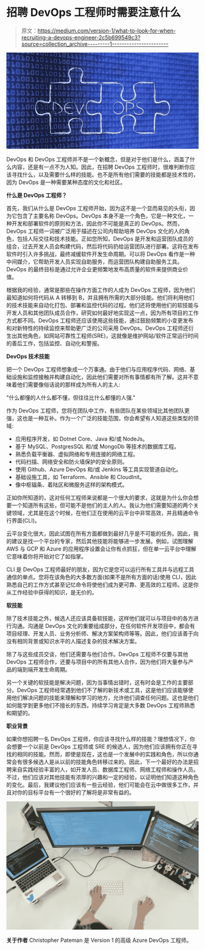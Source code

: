 # 招聘 DevOps 工程师时需要注意什么

> 原文：<https://medium.com/version-1/what-to-look-for-when-recruiting-a-devops-engineer-2c5b699549c3?source=collection_archive---------1----------------------->

![](img/48cec86af59f6ce743e04a2dfefe499c.png)

DevOps 和 DevOps 工程师并不是一个新概念，但是对于他们是什么，涵盖了什么内容，还是有一点不为人知。因此，在招聘 DevOps 工程师时，很难判断你应该寻找什么，以及需要什么样的技能。也不是所有他们需要的技能都是技术性的，因为 DevOps 是一种需要某种态度的文化和社区。

**什么是 DevOps 工程师？**

首先，我们从什么是 DevOps 工程师开始，因为这不是一个显而易见的头衔，因为它包含了主要名称 DevOps。DevOps 本身不是一个角色，它是一种文化，一种开发和部署软件的原则和方法，因此你不可能是真正的 DevOps。然而，DevOps 工程师一词被广泛用于描述在公司内帮助培养 DevOps 文化的人的角色，包括人际交往和技术技能。正如您所知，DevOps 是开发和运营团队成员的组合，过去开发人员会构建代码，然后将代码扔给运营团队进行部署。这将在发布软件时引入许多挑战，最终减缓软件开发生命周期。可以将 DevOps 看作是一种中间媒介，它帮助开发人员实现自助服务，而运营团队构建自助服务工具。DevOps 的最终目标是通过允许企业更频繁地发布高质量的软件来提供商业价值。

根据我的经验，通常是那些在操作方面工作的人成为 DevOps 工程师，因为他们最知道如何将代码从 A 转移到 B，并且拥有所需的大部分技能。他们将利用他们的技术技能来自动化打包、部署和监控代码的过程。他们还将使用他们的软技能与开发人员和其他团队成员合作，研究如何最好地实现这一点，因为所有项目的工作方式都不同。DevOps 工程师还应该使用这些技能，通过鼓励频繁的小变更发布和对新特性的持续监控来帮助更广泛的公司采用 DevOps。DevOps 工程师还衍生出其他角色，如网站可靠性工程师(SRE)，这就像是维护网站/软件正常运行时间的善后工作，包括监控、自动化和警报。

**DevOps 技术技能**

把一个 DevOps 工程师想象成一个万事通。由于他们与应用程序代码、网络、基础设施和监控接触并构建自动化，因此他们需要对所有事情都有所了解。这并不意味着他们需要像俗话说的那样成为所有人的主人:

"什么都懂的人什么都不懂，但往往比什么都懂的人强."

作为 DevOps 工程师，您将在团队中工作，有些团队在某些领域比其他团队更强，这也是一种互补。作为一个广泛的技能范围，你会希望有人知道这些类型的领域:

*   应用程序开发，如 Dotnet Core、Java 和/或 NodeJs。
*   基于 MySQL、PostgresSQL 和/或 MongoDb 等技术的数据库工程。
*   熟悉负载平衡器、虚拟网络和专用连接的网络工程。
*   代码扫描、网络安全和防火墙保护的安全原则。
*   使用 Github、Azure DevOps 和/或 Jenkins 等工具实现管道自动化。
*   基础设施工具，如 Terraform、Ansible 和 CloudInit。
*   像中枢辐条、着陆区和微服务这样的架构模式。

正如你所知道的，这对任何工程师来说都是一个很大的要求，这就是为什么你会想要一个知道所有这些，但可能不是他们的主人的人。我认为他们需要知道的两个关键领域，尤其是在这个时候，在他们正在使用的云平台中非常高效，并且精通命令行界面(CLI)。

云平台变化很大，因此试图在所有方面都做到最好几乎是不可能的任务。因此，我的建议是找一个平台的专家，然后其他技能将能够进一步发展。例如，试图理解 AWS 与 GCP 和 Azure 的应用程序设置会让你有点抓狂，但在单一云平台中理解它意味着你将开始对它了如指掌。

CLI 是 DevOps 工程师最好的朋友，因为它是您可以运行所有工具并与远程工具通信的单点。您将在该角色的大多数方面(如果不是所有方面的话)使用 CLI，因此熟悉自己的工作方式甚至记忆命令将使他们成为更可靠、更高效的工程师。这是你从工作经验中获得的知识，是无价的。

**软技能**

除了技术技能之外，候选人还应该具备软技能，这样他们就可以与项目中的各方进行沟通。沟通是 DevOps 文化的重要组成部分，在任何软件开发项目中，都会有项目经理、开发人员、业务分析师、解决方案架构师等等。因此，他们应该善于向没有相同背景或知识水平的人描述复杂的技术解决方案。

除了与这些成员交谈，他们还需要与他们合作。DevOps 工程师不仅要与其他 DevOps 工程师合作，还要与项目中的所有其他人合作，因为他们将大量参与产品的端到端开发生命周期。

另一个关键的软技能是解决问题，因为当事情出错时，这有时会是工作的主要部分。DevOps 工程师经常遇到他们不了解的新技术或工具，这是他们应该能够使用他们解决问题的技能来理解和学习的地方，允许他们调查任何问题。这也是他们如何能学到更多他们不擅长的东西，持续学习肯定是大多数 DevOps 工程师熟悉和期望的。

**职业背景**

如果你想招聘一名 DevOps 工程师，你应该寻找什么样的技能？理想情况下，你会想要一个以前是 DevOps 工程师或 SRE 的候选人，因为他们应该拥有你正在寻找的相同的技能。然而，即使是现在，这也是一个发展中的实践和角色，所以你通常会有很多候选人是从以前的技能角色转移过来的。因此，下一个最好的办法是招聘来自实践经验丰富的人，如开发人员、数据库工程师、网络工程师和操作人员。不过，他们应该对其他技能有浓厚的兴趣和一定的经验，以证明他们知道这种角色的变化。最后，我建议他们应该有一些云经验，他们可能会在云中做很多工作，并且对你的目标平台有一个很好的了解将是非常有益的。

![](img/145fe490bc34d248faeb5ca3899a42ef.png)

**关于作者** Christopher Pateman 是 Version 1 的高级 Azure DevOps 工程师。